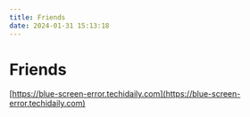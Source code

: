 ```yaml
---
title: Friends
date: 2024-01-31 15:13:18
---
```


# Friends

[https://blue-screen-error.techidaily.com](https://blue-screen-error.techidaily.com)